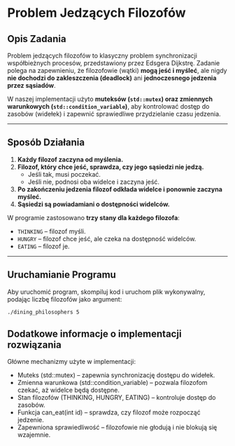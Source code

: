 # Problem Jedzących Filozofów

## Opis Zadania

Problem jedzących filozofów to klasyczny problem synchronizacji współbieżnych procesów, przedstawiony przez Edsgera Dijkstrę. Zadanie polega na zapewnieniu, że filozofowie (wątki) **mogą jeść i myśleć**, ale nigdy **nie dochodzi do zakleszczenia (deadlock)** ani **jednoczesnego jedzenia przez sąsiadów**.

W naszej implementacji użyto **muteksów (`std::mutex`) oraz zmiennych warunkowych (`std::condition_variable`)**, aby kontrolować dostęp do zasobów (widełek) i zapewnić sprawiedliwe przydzielanie czasu jedzenia.

---

## Sposób Działania

1. **Każdy filozof zaczyna od myślenia.**  
2. **Filozof, który chce jeść, sprawdza, czy jego sąsiedzi nie jedzą.**  
   - Jeśli tak, musi poczekać.  
   - Jeśli nie, podnosi oba widelce i zaczyna jeść.  
3. **Po zakończeniu jedzenia filozof odkłada widelce i ponownie zaczyna myśleć.**  
4. **Sąsiedzi są powiadamiani o dostępności widelców.**  

W programie zastosowano **trzy stany dla każdego filozofa**:
- `THINKING` – filozof myśli.
- `HUNGRY` – filozof chce jeść, ale czeka na dostępność widelców.
- `EATING` – filozof je.

---

## Uruchamianie Programu

Aby uruchomić program, skompiluj kod i uruchom plik wykonywalny, podając liczbę filozofów jako argument:

```sh
./dining_philosophers 5
```

## Dodatkowe informacje o implementacji rozwiązania
Główne mechanizmy użyte w implementacji:
- Muteks (std::mutex) – zapewnia synchronizację dostępu do widełek.
- Zmienna warunkowa (std::condition_variable) – pozwala filozofom czekać, aż widelce będą dostępne.
- Stan filozofów (THINKING, HUNGRY, EATING) – kontroluje dostęp do zasobów.
- Funkcja can_eat(int id) – sprawdza, czy filozof może rozpocząć jedzenie.
- Zapewniona sprawiedliwość – filozofowie nie głodują i nie blokują się wzajemnie.
